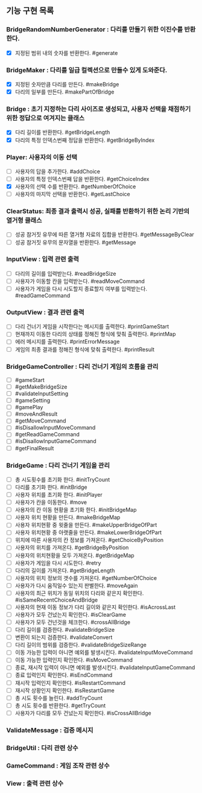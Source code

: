 
## 기능 구현 목록

### BridgeRandomNumberGenerator : 다리를 만들기 위한 이진수를 반환한다.
- [x] 지정된 범위 내의 숫자를 반환한다. #generate

### BridgeMaker : 다리를 일급 컬렉션으로 만들수 있게 도와준다.
- [x] 지정된 숫자만큼 다리를 만든다. #makeBridge
- [x] 다리의 일부를 만든다. #makePartOfBridge

### Bridge : 초기 지정하는 다리 사이즈로 생성되고, 사용자 선택을 채점하기 위한 정답으로 여겨지는 클래스
- [x] 다리 길이를 반환한다. #getBridgeLength
- [x] 다리의 특정 인덱스번째 정답을 반환한다. #getBridgeByIndex

### Player: 사용자의 이동 선택
- [ ] 사용자의 답을 추가한다. #addChoice
- [ ] 사용자의 특정 인덱스번째 답을 반환한다. #getChoiceIndex
- [x] 사용자의 선택 수를 반환한다. #getNumberOfChoice
- [ ] 사용자의 마지막 선택을 반환한다. #getLastChoice

### ClearStatus: 최종 결과 출력시 성공, 실패를 반환하기 위한 논리 기반의 열거형 클래스
- [ ] 성공 참거짓 유무에 따른 열거형 자료의 집합을 반환한다. #getMessageByClear
- [ ] 성공 참거짓 유무의 문자열을 반환한다. #getMessage

### InputView : 입력 관련 출력
- [ ] 다리의 길이를 입력받는다. #readBridgeSize
- [ ] 사용자가 이동할 칸을 입력받는다. #readMoveCommand
- [ ] 사용자가 게임을 다시 시도할지 종료할지 여부를 입력받는다. #readGameCommand

### OutputView : 결과 관련 출력
- [ ] 다리 건너기 게임을 시작한다는 메시지를 출력한다. #printGameStart
- [ ] 현재까지 이동한 다리의 상태를 정해진 형식에 맞춰 출력한다. #printMap
- [ ] 에러 메시지를 출력한다. #printErrorMessage
- [ ] 게임의 최종 결과를 정해진 형식에 맞춰 출력한다. #printResult

### BridgeGameController : 다리 건너기 게임의 흐름을 관리
- [ ]  #gameStart
- [ ]  #getMakeBridgeSize
- [ ]  #validateInputSetting
- [ ]  #gameSetting
- [ ]  #gamePlay
- [ ]  #moveAndResult
- [ ]  #getMoveCommand
- [ ]  #isDisallowInputMoveCommand
- [ ]  #getReadGameCommand
- [ ]  #isDisallowInputGameCommand
- [ ]  #getFinalResult

### BridgeGame : 다리 건너기 게임을 관리
- [ ] 총 시도횟수를 초기화 한다. #initTryCount
- [ ] 다리를 초기화 한다. #initBridge
- [ ] 사용자 위치를 초기화 한다. #initPlayer
- [ ] 사용자가 칸을 이동한다. #move
- [ ] 사용자의 칸 이동 현황을 초기화 한다. #initBridgeMap
- [ ] 사용자 위치 현황을 만든다. #makeBridgeMap
- [ ] 사용자 위치현황 중 윗줄을 만든다. #makeUpperBridgeOfPart
- [ ] 사용자 위치현황 중 아랫줄을 만든다. #makeLowerBridgeOfPart
- [ ] 위치에 따른 사용자의 칸 정보를 가져온다. #getChoiceByPosition
- [ ] 사용자의 위치를 가져온다. #getBridgeByPosition
- [ ] 사용자의 위치현황을 모두 가져온다. #getBridgeMap
- [ ] 사용자가 게임을 다시 시도한다. #retry
- [ ] 다리의 길이를 가져온다. #getBridgeLength
- [ ] 사용자의 위치 정보의 갯수를 가져온다. #getNumberOfChoice
- [ ] 사용자가 다시 움직일수 있는지 판별한다. #moveAgain
- [ ] 사용자의 최근 위치가 동일 위치의 다리와 같은지 확인한다. #isSameRecentChoiceAndBridge
- [ ] 사용자의 현재 이동 정보가 다리 길이와 같은지 확인한다. #isAcrossLast
- [ ] 사용자가 모두 건넜는지 확인한다. #isClearGame
- [ ] 사용자가 모두 건넌것을 체크한다. #crossAllBridge
- [ ] 다리 길이를 검증한다. #validateBridgeSize
- [ ] 변환이 되는지 검증한다. #validateConvert
- [ ] 다리 길이의 범위를 검증한다. #validateBridgeSizeRange
- [ ] 이동 가능한 입력이 아니면 예외를 발생시킨다. #validateInputMoveCommand
- [ ] 이동 가능한 입력인지 확인한다. #isMoveCommand
- [ ] 종료, 재시작 입력이 아니면 예외를 발생시킨다. #validateInputGameCommand
- [ ] 종료 입력인지 확인한다. #isEndCommand
- [ ] 재시작 입력인지 확인한다. #isRestartCommand
- [ ] 재시작 상황인지 확인한다. #isRestartGame
- [ ] 총 시도 횟수를 늘린다. #addTryCount
- [ ] 총 시도 횟수를 반환한다. #getTryCount
- [ ] 사용자가 다리를 모두 건넜는지 확인한다. #isCrossAllBridge

### ValidateMessage : 검증 메시지

### BridgeUtil : 다리 관련 상수

### GameCommand : 게임 조작 관련 상수

### View : 출력 관련 상수
